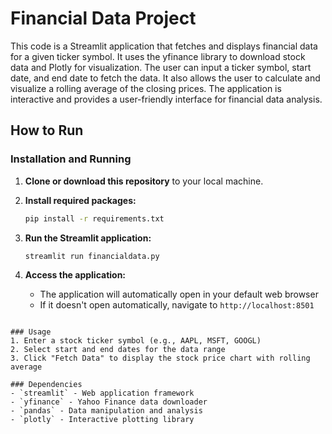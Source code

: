 # Financial Data Project

This code is a Streamlit application that fetches and displays financial data for a given ticker symbol. It uses the yfinance library to download stock data and Plotly for visualization. The user can input a ticker symbol, start date, and end date to fetch the data. It also allows the user to calculate and visualize a rolling average of the closing prices. The application is interactive and provides a user-friendly interface for financial data analysis.

## How to Run


### Installation and Running

1. **Clone or download this repository** to your local machine.

2. **Install required packages:**
   ```bash
   pip install -r requirements.txt
   ```

3. **Run the Streamlit application:**
   ```bash
   streamlit run financialdata.py
   ```

4. **Access the application:**
   - The application will automatically open in your default web browser
   - If it doesn't open automatically, navigate to `http://localhost:8501`


```

### Usage
1. Enter a stock ticker symbol (e.g., AAPL, MSFT, GOOGL)
2. Select start and end dates for the data range
3. Click "Fetch Data" to display the stock price chart with rolling average

### Dependencies
- `streamlit` - Web application framework
- `yfinance` - Yahoo Finance data downloader
- `pandas` - Data manipulation and analysis
- `plotly` - Interactive plotting library
    